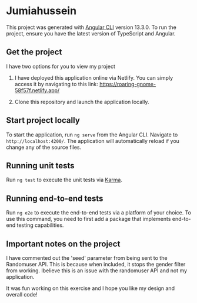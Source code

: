 # Jumiahussein

This project was generated with [Angular CLI](https://github.com/angular/angular-cli) version 13.3.0.
To run the project, ensure you have the latest version of TypeScript and Angular.

## Get the project

I have two options for you to view my project

1. I have deployed this application online via Netlify. You can simply access it by navigating to this link: https://roaring-gnome-58f57f.netlify.app/

2. Clone this repository and launch the application locally.

## Start project locally

To start the application, run `ng serve` from the Angular CLI. Navigate to `http://localhost:4200/`. The application will automatically reload if you change any of the source files.

## Running unit tests

Run `ng test` to execute the unit tests via [Karma](https://karma-runner.github.io).

## Running end-to-end tests

Run `ng e2e` to execute the end-to-end tests via a platform of your choice. To use this command, you need to first add a package that implements end-to-end testing capabilities.

## Important notes on the project

I have commented out the 'seed' parameter from being sent to the Randomuser API.
This is because when included, it stops the gender filter from working.
Ibelieve this is an issue with the randomuser API and not my application.

It was fun working on this exercise and I hope you like my design and overall code!